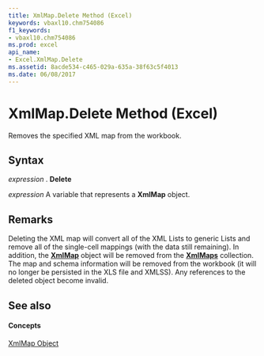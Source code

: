 ```yaml
---
title: XmlMap.Delete Method (Excel)
keywords: vbaxl10.chm754086
f1_keywords:
- vbaxl10.chm754086
ms.prod: excel
api_name:
- Excel.XmlMap.Delete
ms.assetid: 8acde534-c465-029a-635a-38f63c5f4013
ms.date: 06/08/2017
---
```



# XmlMap.Delete Method (Excel)

Removes the specified XML map from the workbook.


## Syntax

 _expression_ . **Delete**

 _expression_ A variable that represents a **XmlMap** object.


## Remarks

Deleting the XML map will convert all of the XML Lists to generic Lists and remove all of the single-cell mappings (with the data still remaining). In addition, the **[XmlMap](xmlmap-object-excel.md)** object will be removed from the **[XmlMaps](xmlmaps-object-excel.md)** collection. The map and schema information will be removed from the workbook (it will no longer be persisted in the XLS file and XMLSS). Any references to the deleted object become invalid.


## See also


#### Concepts


[XmlMap Object](xmlmap-object-excel.md)

